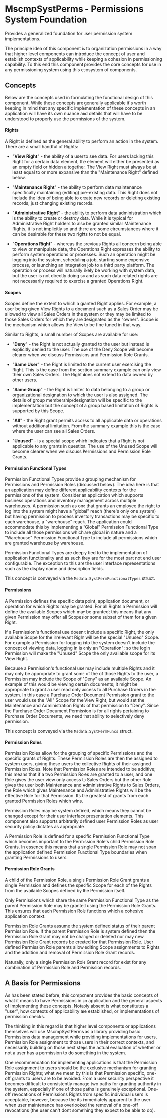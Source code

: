 # MscmpSystPerms - Permissions System Foundation

<!-- MDOC !-->

Provides a generalized foundation for user permission system
implementations.

The principle idea of this component is to organization permissions in a way
that higher level components can introduce the concept of user and
establish contexts of applicability while keeping a cohesion in permissioning
capability.  To this end this component provides the core concepts for use in
any permissioning system using this ecosystem of components.

## Concepts

Below are the concepts used in formulating the functional design of this
component.  While these concepts are generally applicable it's worth keeping
in mind that any specific implementation of these concepts in an application
will have its own nuance and details that will have to be understood to properly
use the permissions of the system.

#### Rights

A Right is defined as the general ability to perform an action in the system.
There are a small handful of Rights:

  * "__View Right__" - the ability of a user to see data. For users lacking this
  Right for a certain data element, the element will either be presented as an
  empty field or hidden altogether.  The View Right must always be at
  least equal to or more expansive than the "Maintenance Right" defined below.

  * "__Maintenance Right__" - the ability to perform data maintenance specifically
  maintaining (editing) pre-existing data.  This Right does not include the
  idea of being able to create new records or deleting existing records; just
  changing existing records.

  * "__Administrative Right__" - the ability to perform data administration which is
  the ability to create or destroy data.  While it is typical for Administrative
  Right holders to also be granted similar Maintenance Rights, it is not
  implicitly so and there are some circumstances where it can be desirable for
  these two rights to not be equal.

  * "__Operations Right__" - whereas the previous Rights all concern being able to
  view or manipulate data, the Operations Right expresses the ability to perform
  system operations or processes.  Such an operation might be logging into the
  system, scheduling a job, starting some expensive process, or launching an
  integration job to a third party platform.  The operation or process will
  naturally likely be working with system data, but the user is not directly
  doing so and as such data related rights are not necessarily required to
  exercise a granted Operations Right.

#### Scopes

Scopes define the extent to which a granted Right applies.  For example, a user
being given View Rights to a document such as a Sales Order may be allowed to
view all Sales Orders in the system or they may be limited to those Sales Orders
for which they are designated as the "owner".  Scope is the mechanism which
allows the View to be fine tuned in that way.

Similar to Rights, a small number of Scopes are available for use:

  * "__Deny__" - the Right is not actually granted to the user but instead is
  explicitly denied to the user.  The use of the Deny Scope will become clearer
  when we discuss Permissions and Permission Role Grants.

  * "__Same User__" - the Right is limited to the current user exercising the Right.
  This is the case from the section summary example can only view their own
  Sales Orders. The Right does not extend to data owned by other users.

  * "__Same Group__" - the Right is limited to data belonging to a group or
  organizational designation to which the user is also assigned.  The details of
  group membership/designation will be specific to the implementation but the
  concept of a group based limitation of Rights is supported by this Scope.

  * "__All__" - the Right grant permits access to all applicable data or operations
  without additional limitation.  From the summary example this is the case
  where the user can see all Sales Orders.

  * "__Unused__" - is a special scope which indicates that a Right is not applicable
  to any grants in question.  The use of the Unused Scope will become clearer
  when we discuss Permissions and Permission Role Grants.

#### Permission Functional Types

Permission Functional Types provide a grouping mechanism for Permissions and
Permission Roles (discussed below).  The idea here is that an application may
define different applicability contexts for the permissions of the system.
Consider an application which supports business operations and inventory
management across multiple warehouses.  A permission such as one that grants an
employee the right to log into the system might have a "global" reach (there's
only one system) but having permission to process inventory transactions may be
specific to each warehouse, a "warehouse" reach.  The application could
accommodate this by implementing a "Global" Permission Functional Type to
include all those permissions which are global in nature and a "Warehouse"
Permission Functional Type to include all permissions which are granted
warehouse by warehouse.

Permission Functional Types are deeply tied to the implementation of application
functionality and as such they are for the most part not end user configurable.
The exception to this are the user interface representations such as the display
name and description fields.

This concept is conveyed via the `Msdata.SystPermFunctionalTypes` struct.

#### Permissions

A Permission defines the specific data point, application document, or operation
for which Rights may be granted.  For all Rights a Permission will define the
available Scopes which may be granted; this means that any given Permission may
offer all Scopes or some subset of them for a given Right.

If a Permission's functional use doesn't include a specific Right, the only
available Scope for the irrelevant Right will be the special "Unused" Scope.
For example a Permission for logging into the system doesn't include the concept
of viewing data, logging in is only an "Operation"; so the login Permission will
make the "Unused" Scope the only available scope for its View Right.

Because a Permission's functional use may include multiple Rights and it may
only be appropriate to grant some of the of those Rights to the user, a
Permission may include the Scope of "Deny" as an available Scope.  An example of
this would be viewing certain documents; it might be appropriate to grant a user
read only access to all Purchase Orders in the system.  In this case a Purchase
Order Document Permission grant to the user would use the "All" Scope for the
View Right, but would set the Maintenance and Administration Rights of that
permission to "Deny".  Since the Purchase Order Document Permission is for all
rights pertaining to Purchase Order Documents, we need that ability to
selectively deny permission.

This concept is conveyed via the `Msdata.SystPermFuncs` struct.

#### Permission Roles

Permission Roles allow for the grouping of specific Permissions and the specific
grants of Rights.  These Permission Roles are then the assigned to system users,
giving these users the collective Rights of their assigned Permission Roles.
Note that Permission Roles are intended to be additive; this means that if a
two Permission Roles are granted to a user, and one Role gives the user view
only access to Sales Orders but the other Role gives the user both Maintenance
and Administrative Rights to Sales Orders, the Role which gives Maintenance and
Administrative Rights will be the effective Role for that Permission.  Its the
greatest of grants from each granted Permission Roles which wins.

Permission Roles may be system defined, which means they cannot be changed
except for their user interface presentation elements.  This component also
supports arbitrarily defined user Permission Roles as user security policy
dictates as appropriate.

A Permission Role is defined for a specific Permission Functional Type which
becomes important to the Permission Role's child Permission Role Grants.  In
essence this means that a single Permission Role may not span the application
defined Permission Functional Type boundaries when granting Permissions to
users.

#### Permission Role Grants

A child of the Permission Role, a single Permission Role Grant grants a single
Permission and defines the specific Scope for each of the Rights from the
available Scopes defined by the Permission itself.

Only Permissions which share the same Permission Functional Type as the parent
Permission Role may be granted using the Permission Role Grants.  This ensures
that each Permission Role functions which a cohesive application context.

Permission Role Grants assume the system defined status of their parent
Permission Role.  If the parent Permission Role is system defined then the
Permission Role Grant may not be changed or deleted nor may new Permission Role
Grant records be created for that Permission Role.  User defined Permission Role
parents allow editing Scope assignments to Rights and the addition and removal
of Permission Role Grant records.

Naturally, only a single Permission Role Grant record for exist for any
combination of Permission Role and Permission records.

## A Basis for Permissions

As has been stated before, this component provides the basic concepts of what it
means to have Permissions in an application and the general aspects of
implementing these concepts.  Notably absent is what constitutes a "user", how
contexts of applicability are established, or implementations of permission
checks.

The thinking in this regard is that higher level components or applications
themselves will use MscmpSystPerms as a library providing basic Permissions data
management while providing implementations for users, Permission Role assignment
to those users in their correct contexts, and necessarily building on those next
steps the actual evaluation of whether or not a user has a permission to do
something in the system.

One recommendation for implementing applications is that the Permission Role
assignment to users should be the exclusive mechanism for granting Permission
Rights; what we mean by this is that Permission specific, one-off grants to
users are to be avoided.  From a user security perspective it becomes difficult
to consistently manage two paths for granting authority in the system,
especially if one of those paths is genuinely exceptional.  One-off revocations
of Permissions Rights from specific individual users is acceptable, however,
because the its immediately apparent to the user when user maintenance has
overlooked the removal of a one-off revocations (the user can't dont something
they expect to be able to do).
